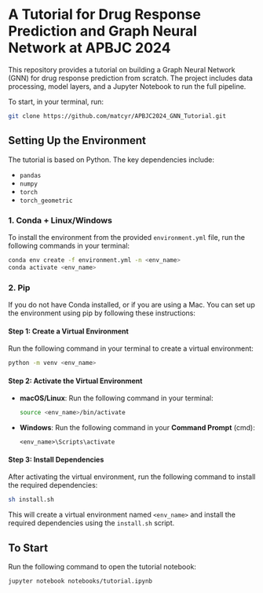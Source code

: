# A Tutorial for Drug Response Prediction and Graph Neural Network at APBJC 2024

This repository provides a tutorial on building a Graph Neural Network (GNN) for drug response prediction from scratch. The project includes data processing, model layers, and a Jupyter Notebook to run the full pipeline.

To start, in your terminal, run:
```bash
git clone https://github.com/matcyr/APBJC2024_GNN_Tutorial.git
```

## Setting Up the Environment
The tutorial is based on Python. The key dependencies include:
- `pandas`
- `numpy`
- `torch`
- `torch_geometric`

### 1. Conda + Linux/Windows
To install the environment from the provided `environment.yml` file, run the following commands in your terminal:

```bash
conda env create -f environment.yml -n <env_name>
conda activate <env_name>
```

### 2. Pip
If you do not have Conda installed, or if you are using a Mac. You can set up the environment using pip by following these instructions:

#### Step 1: Create a Virtual Environment
Run the following command in your terminal to create a virtual environment:

```bash
python -m venv <env_name>
```

#### Step 2: Activate the Virtual Environment
- **macOS/Linux**: Run the following command in your terminal:
  
  ```bash
  source <env_name>/bin/activate
  ```

- **Windows**: Run the following command in your **Command Prompt** (cmd):
  
  ```
  <env_name>\Scripts\activate
  ```

#### Step 3: Install Dependencies
After activating the virtual environment, run the following command to install the required dependencies:

```bash
sh install.sh
```

This will create a virtual environment named `<env_name>` and install the required dependencies using the `install.sh` script.

## To Start
Run the following command to open the tutorial notebook:
```bash
jupyter notebook notebooks/tutorial.ipynb
```
